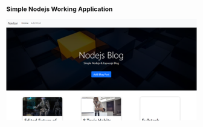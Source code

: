 ### Simple Nodejs Working Application
<img src="https://github.com/Benrobo/Nodejs-Blog/blob/main/views/bg.PNG">
